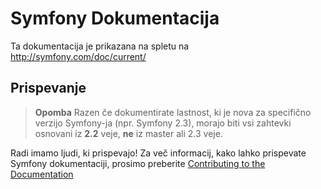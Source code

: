 Symfony Dokumentacija
=====================

Ta dokumentacija je prikazana na spletu na http://symfony.com/doc/current/

Prispevanje
------------

>**Opomba**
>Razen če dokumentirate lastnost, ki je nova za specifično verzijo Symfony-ja
>(npr. Symfony 2.3), morajo biti vsi zahtevki osnovani iz  **2.2** veje,
>**ne** iz master ali 2.3 veje.

Radi imamo ljudi, ki prispevajo! Za več informacij, kako lahko prispevate
Symfony dokumentaciji, prosimo preberite
[Contributing to the Documentation](http://symfony.com/doc/current/contributing/documentation/overview.html) 
